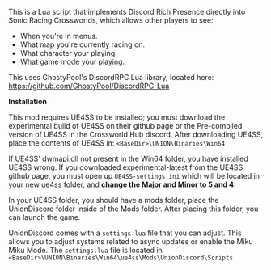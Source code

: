 This is a Lua script that implements Discord Rich Presence directly into Sonic Racing Crossworlds, which allows other players to see:
- When you're in menus.
- What map you're currently racing on.
- What character your playing.
- What game mode your playing.

This uses GhostyPool's DiscordRPC Lua library, located here: https://github.com/GhostyPool/DiscordRPC-Lua

**Installation**

This mod requires UE4SS to be installed; you must download the experimental build of UE4SS on their github page or the Pre-compiled version of UE4SS in the Crossworld Hub discord.
After downloading UE4SS, place the contents of UE4SS in: `<BaseDir>\UNION\Binaries\Win64`

If UE4SS' dwmapi.dll not present in the Win64 folder, you have installed UE4SS wrong.
If you downloaded experimental-latest from the UE4SS github page, you must open up `UE4SS-settings.ini` which will be located in your new ue4ss folder, and **change the Major and Minor to 5 and 4**.

In your UE4SS folder, you should have a mods folder, place the UnionDiscord folder inside of the Mods folder.
After placing this folder, you can launch the game.

UnionDiscord comes with a `settings.lua` file that you can adjust. This allows you to adjust systems related to async updates or enable the Miku Miku Mode.
The `settings.lua` file is located in `<BaseDir>\UNION\Binaries\Win64\ue4ss\Mods\UnionDiscord\Scripts`
